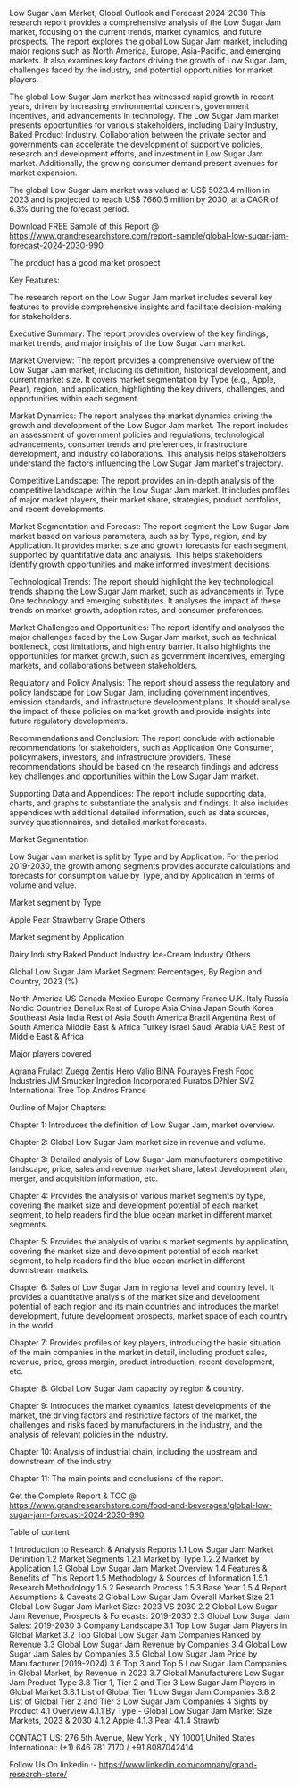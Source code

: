 Low Sugar Jam Market, Global Outlook and Forecast 2024-2030
This research report provides a comprehensive analysis of the Low Sugar Jam market, focusing on the current trends, market dynamics, and future prospects. The report explores the global Low Sugar Jam market, including major regions such as North America, Europe, Asia-Pacific, and emerging markets. It also examines key factors driving the growth of Low Sugar Jam, challenges faced by the industry, and potential opportunities for market players.

The global Low Sugar Jam market has witnessed rapid growth in recent years, driven by increasing environmental concerns, government incentives, and advancements in technology. The Low Sugar Jam market presents opportunities for various stakeholders, including Dairy Industry, Baked Product Industry. Collaboration between the private sector and governments can accelerate the development of supportive policies, research and development efforts, and investment in Low Sugar Jam market. Additionally, the growing consumer demand present avenues for market expansion.

The global Low Sugar Jam market was valued at US$ 5023.4 million in 2023 and is projected to reach US$ 7660.5 million by 2030, at a CAGR of 6.3% during the forecast period.

Download FREE Sample of this Report @ https://www.grandresearchstore.com/report-sample/global-low-sugar-jam-forecast-2024-2030-990


The product has a good market prospect

Key Features:

The research report on the Low Sugar Jam market includes several key features to provide comprehensive insights and facilitate decision-making for stakeholders.

Executive Summary: The report provides overview of the key findings, market trends, and major insights of the Low Sugar Jam market.

Market Overview: The report provides a comprehensive overview of the Low Sugar Jam market, including its definition, historical development, and current market size. It covers market segmentation by Type (e.g., Apple, Pear), region, and application, highlighting the key drivers, challenges, and opportunities within each segment.

Market Dynamics: The report analyses the market dynamics driving the growth and development of the Low Sugar Jam market. The report includes an assessment of government policies and regulations, technological advancements, consumer trends and preferences, infrastructure development, and industry collaborations. This analysis helps stakeholders understand the factors influencing the Low Sugar Jam market's trajectory.

Competitive Landscape: The report provides an in-depth analysis of the competitive landscape within the Low Sugar Jam market. It includes profiles of major market players, their market share, strategies, product portfolios, and recent developments.

Market Segmentation and Forecast: The report segment the Low Sugar Jam market based on various parameters, such as by Type, region, and by Application. It provides market size and growth forecasts for each segment, supported by quantitative data and analysis. This helps stakeholders identify growth opportunities and make informed investment decisions.

Technological Trends: The report should highlight the key technological trends shaping the Low Sugar Jam market, such as advancements in Type One technology and emerging substitutes. It analyses the impact of these trends on market growth, adoption rates, and consumer preferences.

Market Challenges and Opportunities: The report identify and analyses the major challenges faced by the Low Sugar Jam market, such as technical bottleneck, cost limitations, and high entry barrier. It also highlights the opportunities for market growth, such as government incentives, emerging markets, and collaborations between stakeholders.

Regulatory and Policy Analysis: The report should assess the regulatory and policy landscape for Low Sugar Jam, including government incentives, emission standards, and infrastructure development plans. It should analyse the impact of these policies on market growth and provide insights into future regulatory developments.

Recommendations and Conclusion: The report conclude with actionable recommendations for stakeholders, such as Application One Consumer, policymakers, investors, and infrastructure providers. These recommendations should be based on the research findings and address key challenges and opportunities within the Low Sugar Jam market.

Supporting Data and Appendices: The report include supporting data, charts, and graphs to substantiate the analysis and findings. It also includes appendices with additional detailed information, such as data sources, survey questionnaires, and detailed market forecasts.

Market Segmentation

Low Sugar Jam market is split by Type and by Application. For the period 2019-2030, the growth among segments provides accurate calculations and forecasts for consumption value by Type, and by Application in terms of volume and value.

Market segment by Type



Apple
Pear
Strawberry
Grape
Others


Market segment by Application



Dairy Industry
Baked Product Industry
Ice-Cream Industry
Others


Global Low Sugar Jam Market Segment Percentages, By Region and Country, 2023 (%)



North America
US
Canada
Mexico
Europe
Germany
France
U.K.
Italy
Russia
Nordic Countries
Benelux
Rest of Europe
Asia
China
Japan
South Korea
Southeast Asia
India
Rest of Asia
South America
Brazil
Argentina
Rest of South America
Middle East & Africa
Turkey
Israel
Saudi Arabia
UAE
Rest of Middle East & Africa


Major players covered



Agrana
Frulact
Zuegg
Zentis
Hero
Valio
BINA
Fourayes
Fresh Food Industries
JM Smucker
Ingredion Incorporated
Puratos
D?hler
SVZ International
Tree Top
Andros France


Outline of Major Chapters:

Chapter 1: Introduces the definition of Low Sugar Jam, market overview.

Chapter 2: Global Low Sugar Jam market size in revenue and volume.

Chapter 3: Detailed analysis of Low Sugar Jam manufacturers competitive landscape, price, sales and revenue market share, latest development plan, merger, and acquisition information, etc.

Chapter 4: Provides the analysis of various market segments by type, covering the market size and development potential of each market segment, to help readers find the blue ocean market in different market segments.

Chapter 5: Provides the analysis of various market segments by application, covering the market size and development potential of each market segment, to help readers find the blue ocean market in different downstream markets.

Chapter 6: Sales of Low Sugar Jam in regional level and country level. It provides a quantitative analysis of the market size and development potential of each region and its main countries and introduces the market development, future development prospects, market space of each country in the world.

Chapter 7: Provides profiles of key players, introducing the basic situation of the main companies in the market in detail, including product sales, revenue, price, gross margin, product introduction, recent development, etc.

Chapter 8: Global Low Sugar Jam capacity by region & country.

Chapter 9: Introduces the market dynamics, latest developments of the market, the driving factors and restrictive factors of the market, the challenges and risks faced by manufacturers in the industry, and the analysis of relevant policies in the industry.

Chapter 10: Analysis of industrial chain, including the upstream and downstream of the industry.

Chapter 11: The main points and conclusions of the report.

Get the Complete Report & TOC @ https://www.grandresearchstore.com/food-and-beverages/global-low-sugar-jam-forecast-2024-2030-990

Table of content

1 Introduction to Research & Analysis Reports
1.1 Low Sugar Jam Market Definition
1.2 Market Segments
1.2.1 Market by Type
1.2.2 Market by Application
1.3 Global Low Sugar Jam Market Overview
1.4 Features & Benefits of This Report
1.5 Methodology & Sources of Information
1.5.1 Research Methodology
1.5.2 Research Process
1.5.3 Base Year
1.5.4 Report Assumptions & Caveats
2 Global Low Sugar Jam Overall Market Size
2.1 Global Low Sugar Jam Market Size: 2023 VS 2030
2.2 Global Low Sugar Jam Revenue, Prospects & Forecasts: 2019-2030
2.3 Global Low Sugar Jam Sales: 2019-2030
3 Company Landscape
3.1 Top Low Sugar Jam Players in Global Market
3.2 Top Global Low Sugar Jam Companies Ranked by Revenue
3.3 Global Low Sugar Jam Revenue by Companies
3.4 Global Low Sugar Jam Sales by Companies
3.5 Global Low Sugar Jam Price by Manufacturer (2019-2024)
3.6 Top 3 and Top 5 Low Sugar Jam Companies in Global Market, by Revenue in 2023
3.7 Global Manufacturers Low Sugar Jam Product Type
3.8 Tier 1, Tier 2 and Tier 3 Low Sugar Jam Players in Global Market
3.8.1 List of Global Tier 1 Low Sugar Jam Companies
3.8.2 List of Global Tier 2 and Tier 3 Low Sugar Jam Companies
4 Sights by Product
4.1 Overview
4.1.1 By Type - Global Low Sugar Jam Market Size Markets, 2023 & 2030
4.1.2 Apple
4.1.3 Pear
4.1.4 Strawb

CONTACT US:
276 5th Avenue, New York , NY 10001,United States
International: (+1) 646 781 7170 / +91 8087042414

Follow Us On linkedin :- https://www.linkedin.com/company/grand-research-store/


